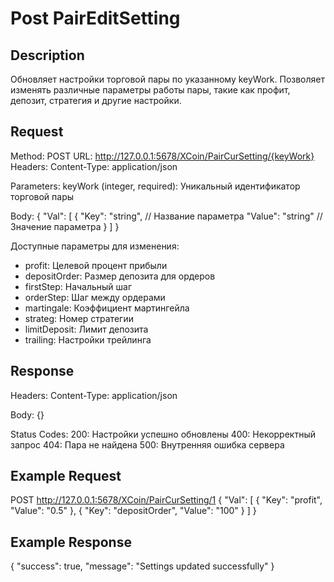 # Post PairEditSetting

## Description
Обновляет настройки торговой пары по указанному keyWork. Позволяет изменять различные параметры работы пары, такие как профит, депозит, стратегия и другие настройки.

## Request
Method: POST 
URL: http://127.0.0.1:5678/XCoin/PairCurSetting/{keyWork}
Headers:
  Content-Type: application/json

Parameters:
  keyWork (integer, required): Уникальный идентификатор торговой пары

Body: 
{
  "Val": [
    {
      "Key": "string",    // Название параметра
      "Value": "string"  // Значение параметра
    }
  ]
}

Доступные параметры для изменения:
- profit: Целевой процент прибыли
- depositOrder: Размер депозита для ордеров
- firstStep: Начальный шаг
- orderStep: Шаг между ордерами
- martingale: Коэффициент мартингейла
- strateg: Номер стратегии
- limitDeposit: Лимит депозита
- trailing: Настройки трейлинга

## Response
Headers:
  Content-Type: application/json

Body: {}

Status Codes:
  200: Настройки успешно обновлены
  400: Некорректный запрос
  404: Пара не найдена
  500: Внутренняя ошибка сервера

## Example Request
POST http://127.0.0.1:5678/XCoin/PairCurSetting/1
{
  "Val": [
    {
      "Key": "profit",
      "Value": "0.5"
    },
    {
      "Key": "depositOrder",
      "Value": "100"
    }
  ]
}

## Example Response
{
  "success": true,
  "message": "Settings updated successfully"
}
        
